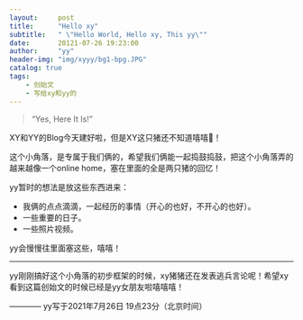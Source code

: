 ```yaml
---
layout:     post
title:      "Hello xy"
subtitle:   " \"Hello World, Hello xy, This yy\""
date:       20121-07-26 19:23:00
author:     "yy"
header-img: "img/xyyy/bg1-bpg.JPG"
catalog: true
tags:
    - 创始文
    - 写给xy和yy的
---
```


> “Yes, Here It Is!”

XY和YY的Blog今天建好啦，但是XY这只猪还不知道嘻嘻😬！

这个小角落，是专属于我们俩的，希望我们俩能一起捣鼓捣鼓，把这个小角落弄的越来越像一个online home，塞在里面的全是两只猪的回忆！

yy暂时的想法是放这些东西进来：
- 我俩的点点滴滴，一起经历的事情（开心的也好，不开心的也好）。
- 一些重要的日子。
- 一些照片视频。

yy会慢慢往里面塞这些，嘻嘻！

---

yy刚刚搞好这个小角落的初步框架的时候，xy猪猪还在发表逃兵言论呢！希望xy看到这篇创始文的时候已经是yy女朋友啦嘻嘻嘻！

———— yy写于2021年7月26日 19点23分（北京时间）




